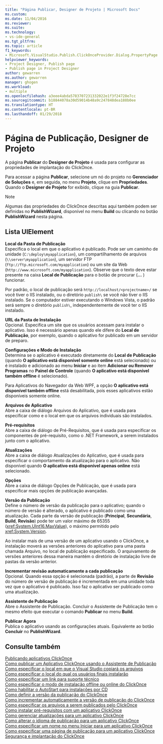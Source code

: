 ```yaml
---
title: "Página Publicar, Designer de Projeto | Microsoft Docs"
ms.custom: 
ms.date: 11/04/2016
ms.reviewer: 
ms.suite: 
ms.technology:
- vs-ide-general
ms.tgt_pltfrm: 
ms.topic: article
f1_keywords:
- Microsoft.VisualStudio.Publish.ClickOnceProvider.Dialog.PropertyPage
helpviewer_keywords:
- Project Designer, Publish page
- Publish page in Project Designer
author: gewarren
ms.author: gewarren
manager: ghogen
ms.workload:
- multiple
ms.openlocfilehash: a3eee4abda5783707231332022e1f3f24728e7cc
ms.sourcegitcommit: b18844078a30d59014b48a9c247848dea188b0ee
ms.translationtype: HT
ms.contentlocale: pt-BR
ms.lasthandoff: 01/29/2018
---
```

# <a name="publish-page-project-designer"></a>Página de Publicação, Designer de Projeto
A página **Publicar** do **Designer de Projeto** é usada para configurar as propriedades de implantação do ClickOnce.  
  
 Para acessar a página **Publicar**, selecione um nó do projeto no **Gerenciador de Soluções** e, em seguida, no menu **Projeto**, clique em **Propriedades**. Quando o **Designer de Projeto** for exibido, clique na guia **Publicar**.  
  
> [!NOTE]
>  Algumas das propriedades do ClickOnce descritas aqui também podem ser definidas no **PublishWizard**, disponível no menu **Build** ou clicando no botão **PublishWizard** nesta página.  
  
## <a name="uielement-list"></a>Lista UIElement  
 **Local da Pasta de Publicação**  
 Especifica o local em que o aplicativo é publicado. Pode ser um caminho de unidade (`C:\deploy\myapplication`), um compartilhamento de arquivos (`\\server\myapplication`), um servidor FTP (`ftp://ftp.microsoft.com/myapplication`) ou um site da Web (`http://www.microsoft.com/myapplication`). Observe que o texto deve estar presente na caixa **Local de Publicação** para o botão de procurar (**...** ) funcionar.  
  
 Por padrão, o local de publicação será `http://localhost/<projectname>/` se você tiver o IIS instalado, ou o diretório `publish\` se você não tiver o IIS instalado. Se o computador estiver executando o Windows Vista, o padrão será sempre o diretório `publish\`, independentemente de você ter o IIS instalado.  
  
 **URL da Pasta de Instalação**  
 Opcional. Especifica um site que os usuários acessam para instalar o aplicativo. Isso é necessário apenas quando ele difere do **Local de Publicação**, por exemplo, quando o aplicativo for publicado em um servidor de preparo.  
  
 **Configurações e Modo de Instalação**  
 Determina se o aplicativo é executado diretamente do **Local de Publicação** (quando **O aplicativo está disponível somente online** está selecionado) ou é instalado e adicionado ao menu **Iniciar** e ao item **Adicionar ou Remover Programas** no **Painel de Controle** (quando **O aplicativo está disponível também offline** é selecionado).  
  
 Para Aplicativos do Navegador da Web WPF, a opção **O aplicativo está disponível também offline** está desabilitada, pois esses aplicativos estão disponíveis somente online.  
  
 **Arquivos de Aplicativo**  
 Abre a caixa de diálogo Arquivos do Aplicativo, que é usada para especificar como e o local em que os arquivos individuais são instalados.  
  
 **Pré-requisitos**  
 Abre a caixa de diálogo de Pré-Requisitos, que é usada para especificar os componentes de pré-requisito, como o .NET Framework, a serem instalados junto com o aplicativo.  
  
 **Atualizações**  
 Abre a caixa de diálogo Atualizações do Aplicativo, que é usada para especificar o comportamento da atualização para o aplicativo. Não disponível quando **O aplicativo está disponível apenas online** está selecionado.  
  
 **Opções**  
 Abre a caixa de diálogo Opções de Publicação, que é usada para especificar mais opções de publicação avançadas.  
  
 **Versão da Publicação**  
 Define o número de versão da publicação para o aplicativo; quando o número de versão é alterado, o aplicativo é publicado como uma atualização. Cada parte da versão de publicação (**Principal**, **Secundária**, **Build**, **Revisão**) pode ter um valor máximo de 65355 (<xref:System.UInt16.MaxValue>), o máximo permitido pelo <xref:System.Version>.  
  
 Ao instalar mais de uma versão de um aplicativo usando o ClickOnce, a instalação moverá as versões anteriores do aplicativo para uma pasta chamada Arquivo, no local de publicação especificado. O arquivamento de versões anteriores dessa maneira mantém o diretório de instalação livre de pastas da versão anterior.  
  
 **Incrementar revisão automaticamente a cada publicação**  
 Opcional. Quando essa opção é selecionada (padrão), a parte de **Revisão** do número de versão de publicação é incrementada em uma unidade toda vez que o aplicativo é publicado. Isso faz o aplicativo ser publicado como uma atualização.  
  
 **Assistente de Publicação**  
 Abre o Assistente de Publicação. Concluir o Assistente de Publicação tem o mesmo efeito que executar o comando **Publicar** no menu **Build**.  
  
 **Publicar Agora**  
 Publica o aplicativo usando as configurações atuais. Equivalente ao botão **Concluir** no **PublishWizard**.  
  
## <a name="see-also"></a>Consulte também  
 [Publicando aplicativos ClickOnce](../../deployment/publishing-clickonce-applications.md)   
 [Como publicar um Aplicativo ClickOnce usando o Assistente de Publicação](../../deployment/how-to-publish-a-clickonce-application-using-the-publish-wizard.md)   
 [Como especificar o local em que o Visual Studio copiará os arquivos](../../deployment/how-to-specify-where-visual-studio-copies-the-files.md)   
 [Como especificar o local do qual os usuários finais instalarão](../../deployment/how-to-specify-the-location-where-end-users-will-install-from.md)   
 [Como especificar um link para suporte técnico](../../deployment/how-to-specify-a-link-for-technical-support.md)   
 [Como especificar o modo de instalação offline ou online do ClickOnce](../../deployment/how-to-specify-the-clickonce-offline-or-online-install-mode.md)   
 [Como habilitar o AutoStart para instalações por CD](../../deployment/how-to-enable-autostart-for-cd-installations.md)   
 [Como definir a versão da publicação do ClickOnce](../../deployment/how-to-set-the-clickonce-publish-version.md)   
 [Como incrementar automaticamente a versão de publicação do ClickOnce](../../deployment/how-to-automatically-increment-the-clickonce-publish-version.md)   
 [Como especificar os arquivos a serem publicados pelo ClickOnce](../../deployment/how-to-specify-which-files-are-published-by-clickonce.md)   
 [Como instalar pré-requisitos com um aplicativo ClickOnce](../../deployment/how-to-install-prerequisites-with-a-clickonce-application.md)   
 [Como gerenciar atualizações para um aplicativo ClickOnce](../../deployment/how-to-manage-updates-for-a-clickonce-application.md)   
 [Como alterar o idioma de publicação para um aplicativo ClickOnce](../../deployment/how-to-change-the-publish-language-for-a-clickonce-application.md)   
 [Como especificar um nome no menu Iniciar para um aplicativo ClickOnce](../../deployment/how-to-specify-a-start-menu-name-for-a-clickonce-application.md)   
 [Como especificar uma página de publicação para um aplicativo ClickOnce](../../deployment/how-to-specify-a-publish-page-for-a-clickonce-application.md)   
 [Segurança e implantação do ClickOnce](../../deployment/clickonce-security-and-deployment.md)